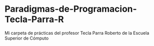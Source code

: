# Paradigmas-de-Programacion-Tecla-Parra-R
Mi carpeta de prácticas del profesor Tecla Parra Roberto de la Escuela Superior de Cómputo 
